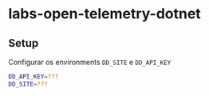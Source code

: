 # labs-open-telemetry-dotnet

## Setup

Configurar os environments `DD_SITE` e `DD_API_KEY`

```bash
DD_API_KEY=???
DD_SITE=???
```

